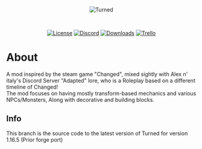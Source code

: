 <div align="center">
  <br />
  <p>
    <img src="https://cdn.discordapp.com/attachments/814468698618200135/838709503725010944/Turned_Background.png"  alt="Turned"/>
  </p>
  <br />
  <p>
    <a href="https://github.com/xhayper/Turned/blob/main/LICENSE" target="_blank"><img src="https://img.shields.io/github/license/xhayper/Turned" alt="License"></a>
    <a href="https://discord.gg/agxfs9btJK" target="_blank"><img src="https://img.shields.io/discord/636852445867409408" alt="Discord"></a>
    <a href="https://github.com/xhayper/Turned/releases" target="_blank"><img src="https://img.shields.io/github/downloads/xhayper/Turned/total" alt="Downloads"></a>
    <a href="https://trello.com/b/shhQBzRt/turned-remaster-roadmap" target="_blank"><img src="https://img.shields.io/badge/trello-blue?logo=trello" alt="Trello"></a>
  </p>
</div>

# About

A mod inspired by the steam game "Changed", mixed sightly with Alex n' italy's Discord Server "Adapted" lore, who is a Roleplay based on a different timeline of Changed!<br>
The mod focuses on having mostly transform-based mechanics and various NPCs/Monsters, Along with decorative and building blocks.

## Info

This branch is the source code to the latest version of Turned for version 1.16.5 (Prior forge port)
